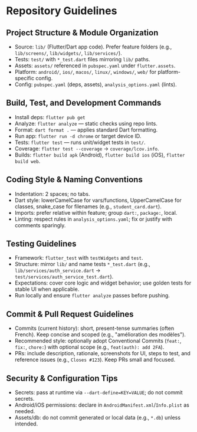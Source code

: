# Repository Guidelines

## Project Structure & Module Organization
- Source: `lib/` (Flutter/Dart app code). Prefer feature folders (e.g., `lib/screens/`, `lib/widgets/`, `lib/services/`).
- Tests: `test/` with `*_test.dart` files mirroring `lib/` paths.
- Assets: `assets/` referenced in `pubspec.yaml` under `flutter.assets`.
- Platform: `android/`, `ios/`, `macos/`, `linux/`, `windows/`, `web/` for platform-specific config.
- Config: `pubspec.yaml` (deps, assets), `analysis_options.yaml` (lints).

## Build, Test, and Development Commands
- Install deps: `flutter pub get`
- Analyze: `flutter analyze` — static checks using repo lints.
- Format: `dart format .` — applies standard Dart formatting.
- Run app: `flutter run -d chrome` or target device ID.
- Tests: `flutter test` — runs unit/widget tests in `test/`.
- Coverage: `flutter test --coverage` → `coverage/lcov.info`.
- Builds: `flutter build apk` (Android), `flutter build ios` (iOS), `flutter build web`.

## Coding Style & Naming Conventions
- Indentation: 2 spaces; no tabs.
- Dart style: lowerCamelCase for vars/functions, UpperCamelCase for classes, snake_case for filenames (e.g., `student_card.dart`).
- Imports: prefer relative within feature; group `dart:`, `package:`, local.
- Linting: respect rules in `analysis_options.yaml`; fix or justify with comments sparingly.

## Testing Guidelines
- Framework: `flutter_test` with `testWidgets` and `test`.
- Structure: mirror `lib/` and name tests `*_test.dart` (e.g., `lib/services/auth_service.dart` → `test/services/auth_service_test.dart`).
- Expectations: cover core logic and widget behavior; use golden tests for stable UI when applicable.
- Run locally and ensure `flutter analyze` passes before pushing.

## Commit & Pull Request Guidelines
- Commits (current history): short, present-tense summaries (often French). Keep concise and scoped (e.g., "amélioration des modèles").
- Recommended style: optionally adopt Conventional Commits (`feat:`, `fix:`, `chore:`) with optional scope (e.g., `feat(auth): add 2FA`).
- PRs: include description, rationale, screenshots for UI, steps to test, and reference issues (e.g., `Closes #123`). Keep PRs small and focused.

## Security & Configuration Tips
- Secrets: pass at runtime via `--dart-define=KEY=VALUE`; do not commit secrets.
- Android/iOS permissions: declare in `AndroidManifest.xml`/`Info.plist` as needed.
- Assets/db: do not commit generated or local data (e.g., `*.db`) unless intended.

